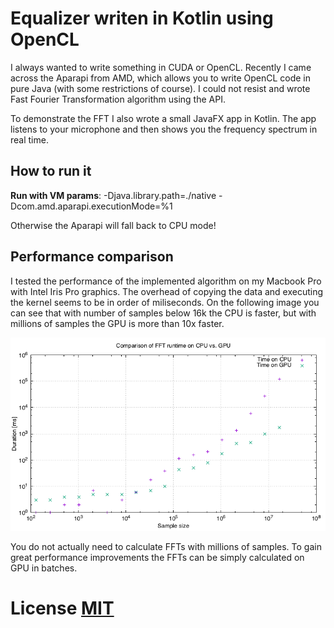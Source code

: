 # Equalizer writen in Kotlin using OpenCL

I always wanted to write something in CUDA or OpenCL.
Recently I came across the Aparapi from AMD, which allows you to write OpenCL code in pure Java (with some restrictions of course).
I could not resist and wrote Fast Fourier Transformation algorithm using the API.

To demonstrate the FFT I also wrote a small JavaFX app in Kotlin.
The app listens to your microphone and then shows you the frequency spectrum in real time.

## How to run it

**Run with VM params**: -Djava.library.path=./native  -Dcom.amd.aparapi.executionMode=%1

Otherwise the Aparapi will fall back to CPU mode!

## Performance comparison

I tested the performance of the implemented algorithm on my Macbook Pro with Intel Iris Pro graphics. The overhead of copying the data and executing the kernel seems to be in order of miliseconds.
On the following image you can see that with number of samples below 16k the CPU is faster, but with millions of samples the GPU is more than 10x faster.

<img src='./measurements/comparison.png'/>

You do not actually need to calculate FFTs with millions of samples.
To gain great performance improvements the FFTs can be simply calculated on GPU in batches.

# License [MIT](LICENSE)

